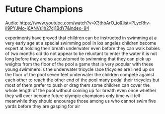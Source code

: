 # Future Champions

Audio: https://www.youtube.com/watch?v=X3thbArO_to&list=PLycRhv-iI9PYJMo-j6ANVs1h27cj1BdY7&index=94

experiments have proved that children
can be instructed in swimming at a very
early age
at a special swimming pool in los
angeles
children become expert at holding their
breath underwater even before they can
walk
babies of two months old do not appear
to be reluctant to enter the water
it is not long before they are so
accustomed to swimming
that they can pick up weights from the
floor of the pool
a game that is very popular with these
young swimmers
is the underwater tricycle race
tricycles are lined up on the floor of
the pool
seven feet underwater
the children compete against each other
to reach the other end of the pool
many pedal their tricycles
but most of them prefer to push or drag
them
some children can cover the whole length
of the pool without coming up for breath
even once
whether they will ever become future
olympic champions only time will tell
meanwhile
they should encourage those among us who
cannot swim five yards before they are
gasping for air
